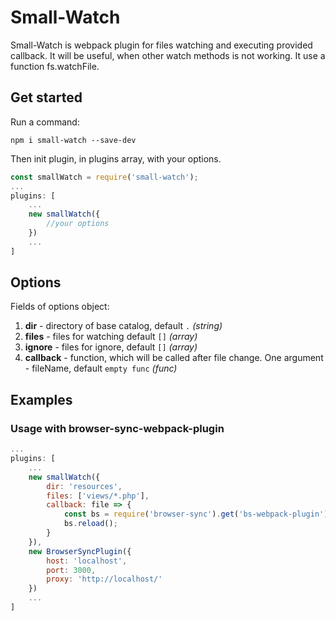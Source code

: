# Small-Watch
Small-Watch is webpack plugin for files watching and executing provided callback. It will be useful, when other watch methods is not working. It use a function fs.watchFile.
## Get started
Run a command:

`npm i small-watch --save-dev`

Then init plugin, in plugins array, with your options.
```js
const smallWatch = require('small-watch');
...
plugins: [
	...
	new smallWatch({
		//your options
	})
	...
]
```
## Options
Fields of options object:
1. **dir** - directory of base catalog, default `.` *(string)*
2. **files** - files for watching default `[]` *(array)*
3. **ignore** - files for ignore, default `[]` *(array)*
4. **callback** - function, which will be called after file change. One argument - fileName, default `empty func` *(func)*
## Examples
### Usage with browser-sync-webpack-plugin
```js
...
plugins: [
	...
	new smallWatch({
		dir: 'resources',
		files: ['views/*.php'],
		callback: file => {
			const bs = require('browser-sync').get('bs-webpack-plugin');
			bs.reload();
		}
	}),
	new BrowserSyncPlugin({
		host: 'localhost',
		port: 3000,
		proxy: 'http://localhost/'
	})
	...
]
```